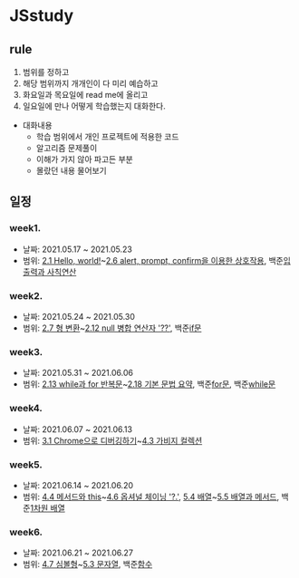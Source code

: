 # JSstudy

## rule
1. 범위를 정하고
2. 해당 범위까지 개개인이 다 미리 예습하고
3. 화요일과 목요일에 read me에 올리고
4. 일요일에 만나 어떻게 학습했는지 대화한다. <br/>
  - 대화내용
    - 학습 범위에서 개인 프로젝트에 적용한 코드
    - 알고리즘 문제풀이
    - 이해가 가지 않아 파고든 부분
    - 몰랐던 내용 물어보기

## 일정
### week1. 
* 날짜: 2021.05.17 ~ 2021.05.23 <br/>
* 범위: [2.1 Hello, world!](https://ko.javascript.info/hello-world)~[2.6 alert, prompt, confirm을 이용한 상호작용](https://ko.javascript.info/alert-prompt-confirm), 백준[입출력과 사칙연산](https://www.acmicpc.net/step/1)

### week2. 
* 날짜: 2021.05.24 ~ 2021.05.30 <br/>
* 범위: [2.7 형 변환](https://ko.javascript.info/type-conversions)~[2.12 null 병합 연산자 '??'](https://ko.javascript.info/nullish-coalescing-operator), 백준[if문](https://www.acmicpc.net/step/1)

### week3. 
* 날짜: 2021.05.31 ~ 2021.06.06 <br/>
* 범위: [2.13 while과 for 반복문](https://ko.javascript.info/while-for)~[2.18 기본 문법 요약](https://ko.javascript.info/javascript-specials), 백준[for문](https://www.acmicpc.net/step/3), 백준[while문](https://www.acmicpc.net/step/2)


### week4. 
* 날짜: 2021.06.07 ~ 2021.06.13 <br/>
* 범위: [3.1 Chrome으로 디버깅하기](https://ko.javascript.info/debugging-chrome)~[4.3 가비지 컬렉션](https://ko.javascript.info/garbage-collection)


### week5. 
* 날짜: 2021.06.14 ~ 2021.06.20 <br/>
* 범위: [4.4 메서드와 this](https://ko.javascript.info/object-methods)~[4.6 옵셔널 체이닝 '?.'](https://ko.javascript.info/optional-chaining), [5.4 배열](https://ko.javascript.info/optional-chaining)~[5.5 배열과 메서드](https://ko.javascript.info/optional-chaining), 백준[1차원 배열](https://www.acmicpc.net/step/6)


### week6. 
* 날짜: 2021.06.21 ~ 2021.06.27 <br/>
* 범위: [4.7 심볼형](https://ko.javascript.info/object)~[5.3 문자열](https://ko.javascript.info/garbage-collection), 백준[함수](https://www.acmicpc.net/step/5)

